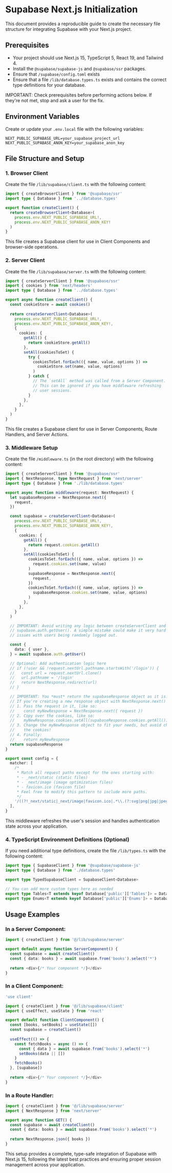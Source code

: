 # Supabase Next.js Initialization

This document provides a reproducible guide to create the necessary file structure for integrating Supabase with your Next.js project.

## Prerequisites

- Your project should use Next.js 15, TypeScript 5, React 19, and Tailwind 4.
- Install the `@supabase/supabase-js` and `@supabase/ssr` packages.
- Ensure that `/supabase/config.toml` exists
- Ensure that a file `/lib/database.types.ts` exists and contains the correct type definitions for your database.

IMPORTANT: Check prerequisites before performing actions below. If they're not met, stop and ask a user for the fix.

## Environment Variables

Create or update your `.env.local` file with the following variables:

```env
NEXT_PUBLIC_SUPABASE_URL=your_supabase_project_url
NEXT_PUBLIC_SUPABASE_ANON_KEY=your_supabase_anon_key
```

## File Structure and Setup

### 1. Browser Client

Create the file `/lib/supabase/client.ts` with the following content:

```ts
import { createBrowserClient } from '@supabase/ssr'
import type { Database } from '../database.types'

export function createClient() {
  return createBrowserClient<Database>(
    process.env.NEXT_PUBLIC_SUPABASE_URL!,
    process.env.NEXT_PUBLIC_SUPABASE_ANON_KEY!
  )
}
```

This file creates a Supabase client for use in Client Components and browser-side operations.

### 2. Server Client

Create the file `/lib/supabase/server.ts` with the following content:

```ts
import { createServerClient } from '@supabase/ssr'
import { cookies } from 'next/headers'
import type { Database } from '../database.types'

export async function createClient() {
  const cookieStore = await cookies()
  
  return createServerClient<Database>(
    process.env.NEXT_PUBLIC_SUPABASE_URL!,
    process.env.NEXT_PUBLIC_SUPABASE_ANON_KEY!,
    {
      cookies: {
        getAll() {
          return cookieStore.getAll()
        },
        setAll(cookiesToSet) {
          try {
            cookiesToSet.forEach(({ name, value, options }) =>
              cookieStore.set(name, value, options)
            )
          } catch {
            // The `setAll` method was called from a Server Component.
            // This can be ignored if you have middleware refreshing
            // user sessions.
          }
        },
      },
    }
  )
}
```

This file creates a Supabase client for use in Server Components, Route Handlers, and Server Actions.

### 3. Middleware Setup

Create the file `/middleware.ts` (in the root directory) with the following content:

```ts
import { createServerClient } from '@supabase/ssr'
import { NextResponse, type NextRequest } from 'next/server'
import type { Database } from './lib/database.types'

export async function middleware(request: NextRequest) {
  let supabaseResponse = NextResponse.next({
    request,
  })

  const supabase = createServerClient<Database>(
    process.env.NEXT_PUBLIC_SUPABASE_URL!,
    process.env.NEXT_PUBLIC_SUPABASE_ANON_KEY!,
    {
      cookies: {
        getAll() {
          return request.cookies.getAll()
        },
        setAll(cookiesToSet) {
          cookiesToSet.forEach(({ name, value, options }) => 
            request.cookies.set(name, value)
          )
          supabaseResponse = NextResponse.next({
            request,
          })
          cookiesToSet.forEach(({ name, value, options }) =>
            supabaseResponse.cookies.set(name, value, options)
          )
        },
      },
    }
  )

  // IMPORTANT: Avoid writing any logic between createServerClient and
  // supabase.auth.getUser(). A simple mistake could make it very hard to debug
  // issues with users being randomly logged out.

  const {
    data: { user },
  } = await supabase.auth.getUser()

  // Optional: Add authentication logic here
  // if (!user && !request.nextUrl.pathname.startsWith('/login')) {
  //   const url = request.nextUrl.clone()
  //   url.pathname = '/login'
  //   return NextResponse.redirect(url)
  // }

  // IMPORTANT: You *must* return the supabaseResponse object as it is.
  // If you're creating a new response object with NextResponse.next() make sure to:
  // 1. Pass the request in it, like so:
  //    const myNewResponse = NextResponse.next({ request })
  // 2. Copy over the cookies, like so:
  //    myNewResponse.cookies.setAll(supabaseResponse.cookies.getAll())
  // 3. Change the myNewResponse object to fit your needs, but avoid changing
  //    the cookies!
  // 4. Finally:
  //    return myNewResponse
  return supabaseResponse
}

export const config = {
  matcher: [
    /*
     * Match all request paths except for the ones starting with:
     * - _next/static (static files)
     * - _next/image (image optimization files)
     * - favicon.ico (favicon file)
     * Feel free to modify this pattern to include more paths.
     */
    '/((?!_next/static|_next/image|favicon.ico|.*\\.(?:svg|png|jpg|jpeg|gif|webp)$).*)',
  ],
}
```

This middleware refreshes the user's session and handles authentication state across your application.

### 4. TypeScript Environment Definitions (Optional)

If you need additional type definitions, create the file `/lib/types.ts` with the following content:

```ts
import type { SupabaseClient } from '@supabase/supabase-js'
import type { Database } from './database.types'

export type TypedSupabaseClient = SupabaseClient<Database>

// You can add more custom types here as needed
export type Tables<T extends keyof Database['public']['Tables']> = Database['public']['Tables'][T]['Row']
export type Enums<T extends keyof Database['public']['Enums']> = Database['public']['Enums'][T]
```

## Usage Examples

### In a Server Component:
```ts
import { createClient } from '@/lib/supabase/server'

export default async function ServerComponent() {
  const supabase = await createClient()
  const { data: books } = await supabase.from('books').select('*')
  
  return <div>{/* Your component */}</div>
}
```

### In a Client Component:
```ts
'use client'

import { createClient } from '@/lib/supabase/client'
import { useEffect, useState } from 'react'

export default function ClientComponent() {
  const [books, setBooks] = useState([])
  const supabase = createClient()
  
  useEffect(() => {
    const fetchBooks = async () => {
      const { data } = await supabase.from('books').select('*')
      setBooks(data || [])
    }
    fetchBooks()
  }, [supabase])
  
  return <div>{/* Your component */}</div>
}
```

### In a Route Handler:
```ts
import { createClient } from '@/lib/supabase/server'
import { NextResponse } from 'next/server'

export async function GET() {
  const supabase = await createClient()
  const { data: books } = await supabase.from('books').select('*')
  
  return NextResponse.json({ books })
}
```

This setup provides a complete, type-safe integration of Supabase with Next.js 15, following the latest best practices and ensuring proper session management across your application.